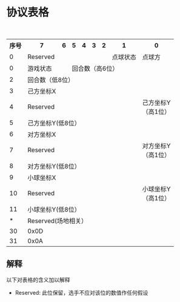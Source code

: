 # 协议表格

<table>
  <tr>
    <th>序号<br></th>
    <th>7</th>
    <th>6</th>
    <th>5</th>
    <th>4</th>
    <th>3</th>
    <th>2</th>
    <th>1</th>
    <th>0</th>
  </tr>
  <tr>
    <td>0</td>
    <td colspan="6">Reserved</td>
    <td>点球状态</td>
    <td>点球方</td>
  </tr>
  <tr>
    <td>0</td>
    <td colspan="2">游戏状态</td>
    <td colspan="6">回合数（高6位）</td>
  </tr>
  <tr>
    <td>2</td>
    <td colspan="8">回合数（低8位）<br></td>
  </tr>
  <tr>
    <td>3</td>
    <td>己方坐标X</td>
  </tr>
  <tr>
    <td>4</td>
    <td colspan="7">Reserved</td>
    <td colspan="1">己方坐标Y<br/>（高1位）</td>
  </tr>
  <tr>
    <td>5</td>
    <td colspan="8">己方坐标Y(低8位）</td>
  </tr>

  <tr>
    <td>6</td>
    <td colspan="8">对方坐标X</td>
  </tr>
  <tr>
    <td>7</td>
    <td colspan="7">Reserved</td>
    <td colspan="1">对方坐标Y<br/>（高1位）</td>
  </tr>
  <tr>
    <td>8</td>
    <td colspan="8">对方坐标Y(低8位）</td>
  </tr>
  
  <tr>
    <td>9</td>
    <td colspan="8">小球坐标X</td>
  </tr>
  <tr>
    <td>10</td>
    <td colspan="7">Reserved</td>
    <td colspan="1">小球坐标Y<br/>（高1位）</td>
  </tr>
  <tr>
    <td>11</td>
    <td colspan="8">小球坐标Y(低8位）</td>
  </tr>
  
  <tr>
    <td>*</td>
    <td colspan="8">Reserved(场地相关）</td>
  </tr>
  
  <tr>
    <td>30</td>
    <td colspan="8">0x0D</td>
  </tr>
  <tr>
    <td>31</td>
    <td colspan="8">0x0A</td>
  </tr>
</table>

## 解释

以下对表格的含义加以解释

* Reserved: 此位保留，选手不应对该位的数值作任何假设

